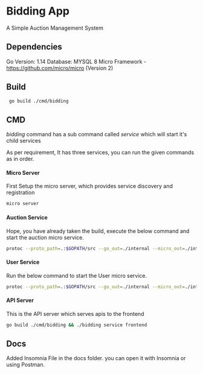 # Bidding App

A Simple Auction Management System

## Dependencies

Go Version: 1.14
Database: MYSQL 8
Micro Framework - https://github.com/micro/micro (Version 2)

## Build

```sh
 go build ./cmd/bidding
```

## CMD

*bidding* command has a sub command called *service* which will start it's child services

As per requirement, It has three services, you can run the given commands as in order.

#### Micro Server

First Setup the micro server, which provides service discovery and registration

```sh
micro server
```


#### Auction Service

Hope, you have already taken the build, execute the below command and start the auction micro service.

``` sh
protoc --proto_path=.:$GOPATH/src --go_out=./internal --micro_out=./internal internal/auction/auction.proto && go build ./cmd/bidding && ./bidding service auction --config configs/dev.bidding.yaml
```

#### User Service

Run the below command to start the User micro service.

```sh
protoc --proto_path=.:$GOPATH/src --go_out=./internal --micro_out=./internal internal/user/user.proto && go build ./cmd/bidding && ./bidding service user --config configs/dev.bidding.yaml
```

#### API Server

This is the API server which serves apis to the frontend

``` sh
go build ./cmd/bidding && ./bidding service frontend
```


## Docs

Added Insomnia File in the docs folder. you can open it with Insomnia or using Postman.